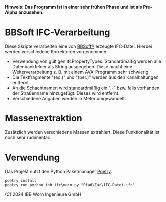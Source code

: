 **Hinweis: Das Programm ist in einer sehr frühen Phase und ist als Pre-Alpha anzusehen.**

# BBSoft IFC-Verarbeitung

Diese Skripte verarbeiten eine von [BBSoft®](https://bbsoft.de/cont/cont_software.php) erzeugte IFC-Datei. Hierbei werden verschiedene Korrekturen vorgenommen:

- Verwendung von gültigen IfcPropertyTypes. Standardmäßig werden alle Datenbankfelder als String ausgegeben. Diese macht eine Weiterverarbeitung z. B. mit einem AVA-Programm sehr schwierig.
- Die Textfragmente "(ed.)" und "(ber.)" werden aus den Kanalhaltungen entfernt.
- An die Schachtnamen wird standardmäßig ein ",-" bzw. falls vorhanden der Straßenname hinzugefügt. Dieses wird entfernt.
- Verschiedene Angaben werden in Meter umgewandelt.

# Massenextraktion

Zusätzlich werden verschiedene Massen extrahiert. Diese Funktionalität ist noch sehr rudimentär.

# Verwendung

Das Projekt nutzt den Python Paketmanager [Poetry](https://python-poetry.org/docs/).

```
poetry install
poetry run python ibb_ifc\main.py "Pfad\Zur\IFC-Datei.ifc"
```

(C) 2024 IBB Wörn Ingenieure GmbH
